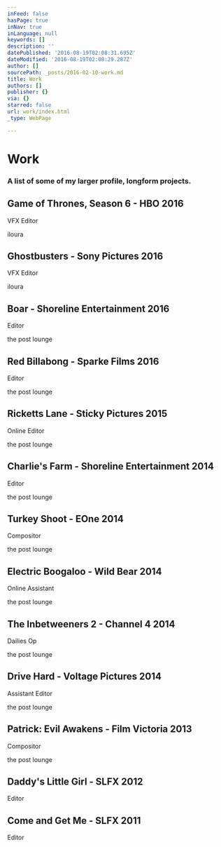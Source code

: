 ```yaml
---
inFeed: false
hasPage: true
inNav: true
inLanguage: null
keywords: []
description: ''
datePublished: '2016-08-19T02:08:31.695Z'
dateModified: '2016-08-19T02:08:29.287Z'
author: []
sourcePath: _posts/2016-02-10-work.md
title: Work
authors: []
publisher: {}
via: {}
starred: false
url: work/index.html
_type: WebPage

---
```

# Work

### A list of some of my larger profile, longform projects.

## Game of Thrones, Season 6 - HBO 2016

VFX Editor

iloura

## Ghostbusters - Sony Pictures 2016

VFX Editor

iloura

## Boar - Shoreline Entertainment 2016

Editor

the post lounge

## Red Billabong - Sparke Films 2016

Editor

the post lounge

## Ricketts Lane - Sticky Pictures 2015

Online Editor

the post lounge

## Charlie's Farm - Shoreline Entertainment 2014

Editor

the post lounge

## Turkey Shoot - EOne 2014

Compositor

the post lounge

## Electric Boogaloo - Wild Bear 2014

Online Assistant

the post lounge

## The Inbetweeners 2 - Channel 4 2014

Dailies Op

the post lounge

## Drive Hard - Voltage Pictures 2014

Assistant Editor

the post lounge

## Patrick: Evil Awakens - Film Victoria 2013

Compositor

the post lounge

## Daddy's Little Girl - SLFX 2012

Editor

## Come and Get Me - SLFX 2011

Editor